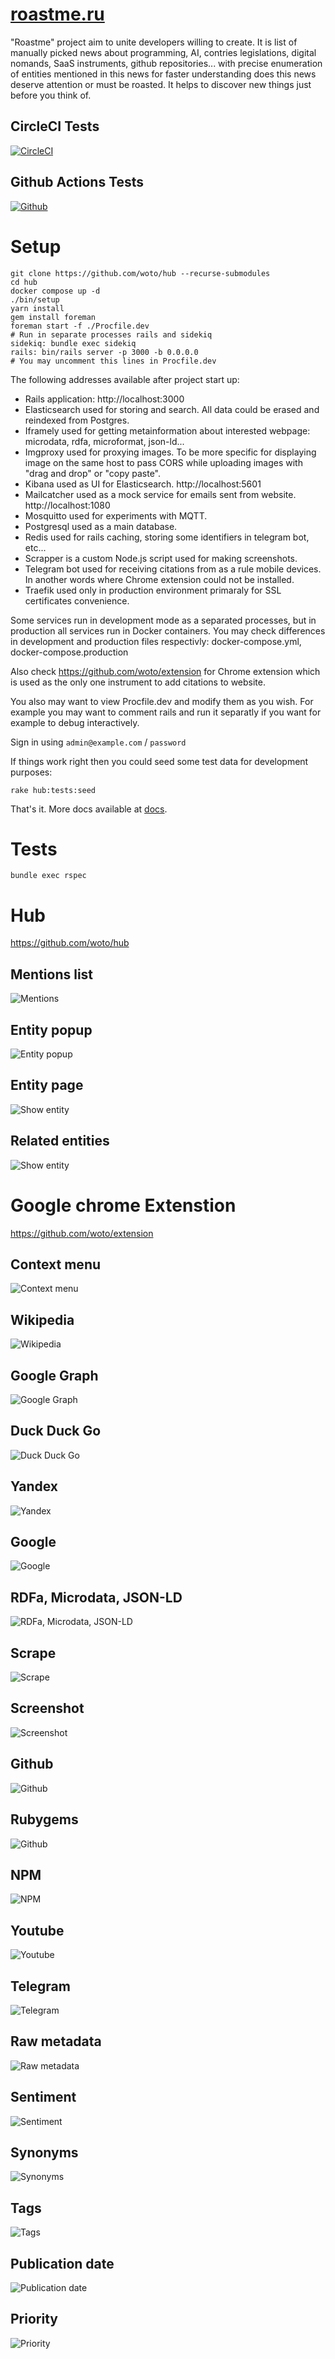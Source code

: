 # [roastme.ru](https://roastme.ru)

"Roastme" project aim to unite developers willing to create. It is list of manually picked news about programming, AI, contries legislations, digital nomands, SaaS instruments, github repositories... with precise enumeration of entities mentioned in this news for faster understanding does this news deserve attention or must be roasted. It helps to discover new things just before you think of.

## CircleCI Tests

[![CircleCI](https://dl.circleci.com/status-badge/img/gh/woto/hub/tree/master.svg?style=svg)](https://dl.circleci.com/status-badge/redirect/gh/woto/hub/tree/master)

## Github Actions Tests

[![Github](https://github.com/woto/hub/actions/workflows/main.yml/badge.svg)](https://github.com/woto/hub/actions)

# Setup

```shell
git clone https://github.com/woto/hub --recurse-submodules
cd hub
docker compose up -d
./bin/setup
yarn install
gem install foreman
foreman start -f ./Procfile.dev
# Run in separate processes rails and sidekiq
sidekiq: bundle exec sidekiq
rails: bin/rails server -p 3000 -b 0.0.0.0
# You may uncomment this lines in Procfile.dev
```

The following addresses available after project start up:

- Rails application: http://localhost:3000
- Elasticsearch used for storing and search. All data could be erased and reindexed from Postgres.
- Iframely used for getting metainformation about interested webpage: microdata, rdfa, microformat, json-ld...
- Imgproxy used for proxying images. To be more specific for displaying image on the same host to pass CORS while uploading images with "drag and drop" or "copy paste".
- Kibana used as UI for Elasticsearch. http://localhost:5601
- Mailcatcher used as a mock service for emails sent from website. http://localhost:1080
- Mosquitto used for experiments with MQTT.
- Postgresql used as a main database.
- Redis used for rails caching, storing some identifiers in telegram bot, etc...
- Scrapper is a custom Node.js script used for making screenshots.
- Telegram bot used for receiving citations from as a rule mobile devices. In another words where Chrome extension could not be installed.
- Traefik used only in production environment primaraly for SSL certificates convenience.

Some services run in development mode as a separated processes, but in production all services run in Docker containers.
You may check differences in development and production files respectivly: docker-compose.yml, docker-compose.production

Also check https://github.com/woto/extension for Chrome extension which is used as the only one instrument to add citations to website.

You also may want to view Procfile.dev and modify them as you wish. For example you may want to comment rails and run it separatly if you want for example to debug interactively.


Sign in using `admin@example.com` / `password`

If things work right then you could seed some test data for development purposes:

```
rake hub:tests:seed
```

That's it. More docs available at [docs](/docs).

# Tests

```shell
bundle exec rspec
```

# Hub
https://github.com/woto/hub

## Mentions list
![Mentions](./docs/images/mentions.png)

## Entity popup
![Entity popup](./docs/images/entity_popup.png)

## Entity page
![Show entity](./docs/images/entity.png)

## Related entities
![Show entity](./docs/images/related_entities.png)

# Google chrome Extenstion
https://github.com/woto/extension

## Context menu
![Context menu](./docs/images/context_menu.png)

## Wikipedia
![Wikipedia](./docs/images/wikipedia_extractor.png)

## Google Graph
![Google Graph](./docs/images/google_graph_extractor.png)

## Duck Duck Go
![Duck Duck Go](./docs/images/duckduckgo_extractor.png)

## Yandex
![Yandex](./docs/images/yandex_search_extractor.png)

## Google
![Google](./docs/images/google_custom_search_extractor.png)

## RDFa, Microdata, JSON-LD
![RDFa, Microdata, JSON-LD](./docs/images/iframely_extractor.png)

## Scrape
![Scrape](./docs/images/scrape_extractor.png)

## Screenshot
![Screenshot](./docs/images/screenshot_extractor.png)

## Github
![Github](./docs/images/github_extractor.png)

## Rubygems
![Github](./docs/images/rubygems_extractor.png)

## NPM
![NPM](./docs/images/npm_extractor.png)

## Youtube
![Youtube](./docs/images/youtube_extractor.png)

## Telegram
![Telegram](./docs/images/telegram_extractor.png)

## Raw metadata
![Raw metadata](./docs/images/raw_metadata_extractor.png)

## Sentiment
![Sentiment](./docs/images/sentiment.png)

## Synonyms
![Synonyms](./docs/images/synonyms.png)

## Tags
![Tags](./docs/images/tags.png)

## Publication date
![Publication date](./docs/images/publication_date.png)

## Priority
![Priority](./docs/images/priority.png)
